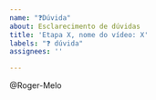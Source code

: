```yaml
---
name: "❓Dúvida"
about: Esclarecimento de dúvidas
title: 'Etapa X, nome do vídeo: X'
labels: "❓ dúvida"
assignees: ''

---
```


<!--
ATENÇÃO: Leia antes de postar sua dúvida.
-----------------------------------------------
Primeiro, certifique-se de que você inseriu no título nome da etapa e nome do vídeo corretos. Isso facilita para mim na hora de lhe responder.

Se você precisar adicionar trechos de código, coloque-os entre 3 crases, assim:

```js
const myFunc = () => {

}
```

Colocando 3 crases antes, 3 crases depois, o código aparecerá corretamente
formatado. O "js" ali em cima é para que o código seja corretamente colorizado
com base na linguagem JS.

Antes de publicar a issue, lembre-se de clicar na aba "Preview", para visualizar se a formatação está correta.

Quanto mais específico você for, mais fácil será ajudá-lo(a) =)
-->

<!-- ESCREVA SUA DÚVIDA APÓS ESSA LINHA -->



<!-- Não apague daqui para baixo! -->
@Roger-Melo
